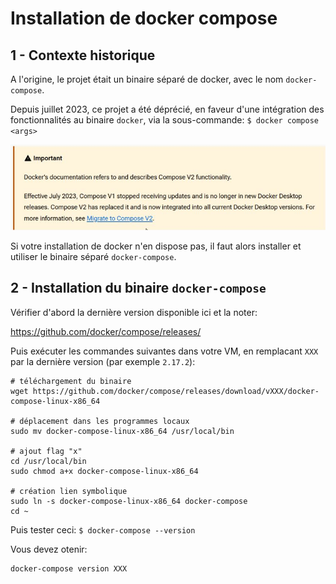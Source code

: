 # Installation de docker compose

## 1 - Contexte historique

A l'origine, le projet était un binaire séparé de docker, avec le nom `docker-compose`.

Depuis juillet 2023, ce projet a été déprécié, en faveur d'une intégration
des fonctionnalités au binaire `docker`, via la sous-commande:
`$ docker compose <args>`

![](./docker-compose_warning.jpg "warning")

Si votre installation de docker n'en dispose pas, il faut alors installer et utiliser le binaire séparé `docker-compose`.

## 2 - Installation du binaire `docker-compose`  

Vérifier d'abord la dernière version disponible ici et la noter:

https://github.com/docker/compose/releases/

Puis exécuter les commandes suivantes dans votre VM, en remplacant `XXX` par la dernière version
(par exemple `2.17.2`):
```
# téléchargement du binaire
wget https://github.com/docker/compose/releases/download/vXXX/docker-compose-linux-x86_64

# déplacement dans les programmes locaux
sudo mv docker-compose-linux-x86_64 /usr/local/bin

# ajout flag "x"
cd /usr/local/bin
sudo chmod a+x docker-compose-linux-x86_64

# création lien symbolique
sudo ln -s docker-compose-linux-x86_64 docker-compose
cd ~
```

Puis tester ceci:
`$ docker-compose --version`

Vous devez otenir:
```
docker-compose version XXX
```
